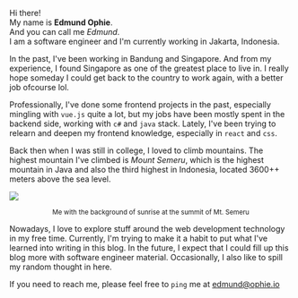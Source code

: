 Hi there!  
My name is **Edmund Ophie**.  
And you can call me *Edmund*.  
I am a software engineer and I'm currently working in Jakarta, Indonesia.  

In the past, I've been working in Bandung and Singapore. 
And from my experience, I found Singapore as one of the greatest place to live in.  I really hope someday I could get back to the country to work again, with a better job ofcourse lol.      

Professionally, I've done some frontend projects in the past, especially mingling with `vue.js` quite a lot, but my jobs have been mostly spent in the backend side, working with `c#` and `java` stack.  Lately, I've been trying to relearn and deepen my frontend knowledge, especially in `react` and `css`.  

Back then when I was still in college, I loved to climb mountains. The highest mountain I've climbed is *Mount Semeru*, which is the highest mountain in Java and also the third highest in Indonesia, located 3600++ meters above the sea level.

![](https://i2.wp.com/ophie.io/wp-content/uploads/2017/06/1270390_10202440581123762_7034560655653392362_o.jpg?w=640)
<div style="text-align:center"><small>Me with the background of sunrise at the summit of Mt. Semeru</small></div>

Nowadays, I love to explore stuff around the web development technology in my free time. Currently, I'm trying to make it a habit to put what I've learned into writing in this blog. In the future, I expect that I could fill up this blog more with software engineer material. Occasionally, I also like to spill my random thought in here.

If you need to reach me, please feel free to `ping` me at [edmund@ophie.io](mailto:edmund@ophie.io)